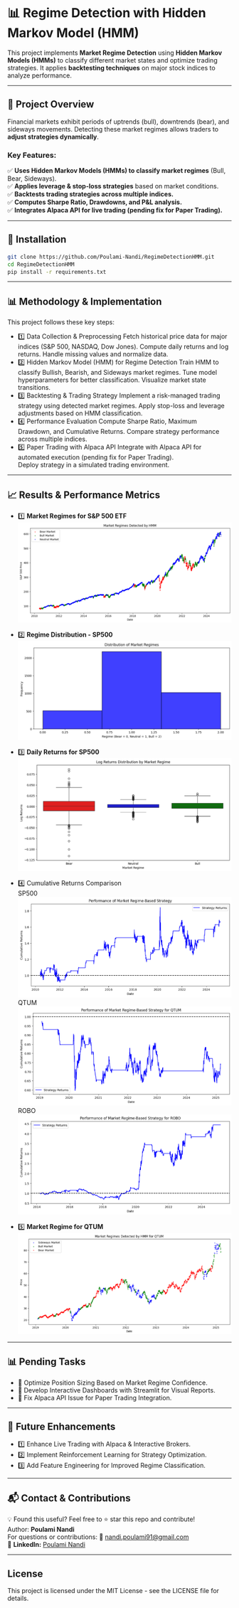# 📊 Regime Detection with Hidden Markov Model (HMM)

This project implements **Market Regime Detection** using **Hidden Markov Models (HMMs)** to classify different market states and optimize trading strategies. It applies **backtesting techniques** on major stock indices to analyze performance.

---

## 🚀 **Project Overview**
Financial markets exhibit periods of uptrends (bull), downtrends (bear), and sideways movements. Detecting these market regimes allows traders to **adjust strategies dynamically**.

### **Key Features:**
✅ **Uses Hidden Markov Models (HMMs) to classify market regimes** (Bull, Bear, Sideways).  
✅ **Applies leverage & stop-loss strategies** based on market conditions.  
✅ **Backtests trading strategies across multiple indices.**  
✅ **Computes Sharpe Ratio, Drawdowns, and P&L analysis.**  
✅ **Integrates Alpaca API for live trading (pending fix for Paper Trading).**  

---

## 🔧 **Installation**
```bash
git clone https://github.com/Poulami-Nandi/RegimeDetectionHMM.git
cd RegimeDetectionHMM
pip install -r requirements.txt
```
---

## 📊 Methodology & Implementation
This project follows these key steps:

- 1️⃣ Data Collection & Preprocessing
Fetch historical price data for major indices (S&P 500, NASDAQ, Dow Jones).
Compute daily returns and log returns.
Handle missing values and normalize data.
- 2️⃣ Hidden Markov Model (HMM) for Regime Detection
Train HMM to classify Bullish, Bearish, and Sideways market regimes.
Tune model hyperparameters for better classification.
Visualize market state transitions.
- 3️⃣ Backtesting & Trading Strategy
Implement a risk-managed trading strategy using detected market regimes.
Apply stop-loss and leverage adjustments based on HMM classification.
- 4️⃣ Performance Evaluation
Compute Sharpe Ratio, Maximum Drawdown, and Cumulative Returns.
Compare strategy performance across multiple indices.
- 5️⃣ Paper Trading with Alpaca API
Integrate with Alpaca API for automated execution (pending fix for Paper Trading).  
Deploy strategy in a simulated trading environment.
---

## 📈 Results & Performance Metrics
- 1️⃣ **Market Regimes for S&P 500 ETF**
  ![Market Regimes for S&P 500 ETF](https://github.com/Poulami-Nandi/RegimeDetectionHMM/blob/main/images/results/sample/market_regime_sp500.png)  
- 2️⃣ **Regime Distribution - SP500**
  ![Regime Distribution - SP500 ETF](https://github.com/Poulami-Nandi/RegimeDetectionHMM/blob/main/images/results/sample/dist_market_regime_sp500.png)
- 3️⃣ **Daily Returns for SP500**
  ![Daily Returns for SP500 ETF](https://github.com/Poulami-Nandi/RegimeDetectionHMM/blob/main/images/results/sample/dist_returns_sp500.png)  
- 4️⃣ Cumulative Returns Comparison  
SP500
  ![Cumulative Returns for SP500 ETF](https://github.com/Poulami-Nandi/RegimeDetectionHMM/blob/main/images/results/sample/cumulative_return_sp500.png)  
QTUM
  ![Cumulative Returns for QTUM ETF](https://github.com/Poulami-Nandi/RegimeDetectionHMM/blob/main/images/results/sample/cumulative_return_qtum.png)  
ROBO
  ![Cumulative Returns for ROBO ETF](https://github.com/Poulami-Nandi/RegimeDetectionHMM/blob/main/images/results/sample/cumulative_return_robo.png)  

- 5️⃣ **Market Regime for QTUM**  
  ![Market Regime for QTUM ETF](https://github.com/Poulami-Nandi/RegimeDetectionHMM/blob/main/images/results/sample/market_regime_qtum.png)  

---
## 📊 Pending Tasks
- 🔹 Optimize Position Sizing Based on Market Regime Confidence.
- 🔹 Develop Interactive Dashboards with Streamlit for Visual Reports.
- 🔹 Fix Alpaca API Issue for Paper Trading Integration.

---

## 🎯 Future Enhancements
- 1️⃣ Enhance Live Trading with Alpaca & Interactive Brokers.
- 2️⃣ Implement Reinforcement Learning for Strategy Optimization.
- 3️⃣ Add Feature Engineering for Improved Regime Classification.

---

## **📬 Contact & Contributions**
💡 Found this useful? Feel free to ⭐ star this repo and contribute!  
Author: **Poulami Nandi**  
For questions or contributions: 📧 nandi.poulami91@gmail.com  
📌 **LinkedIn:** [Poulami Nandi](https://www.linkedin.com/in/poulami-nandi-a8a12917b/)  

---

## License
This project is licensed under the MIT License - see the LICENSE file for details.
